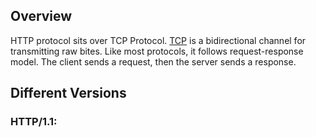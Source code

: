 ## Overview
HTTP protocol sits over TCP Protocol. [TCP](https://en.wikipedia.org/wiki/Transmission_Control_Protocol) is a bidirectional channel for transmitting raw bites. Like most protocols, it follows request-response model. The client sends a request, then the server sends a response.

## Different Versions
### HTTP/1.1: 


